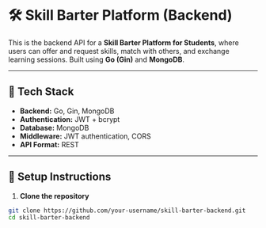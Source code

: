 # 🛠️ Skill Barter Platform (Backend)

This is the backend API for a **Skill Barter Platform for Students**, where users can offer and request skills, match with others, and exchange learning sessions. Built using **Go (Gin)** and **MongoDB**.

---

## 🚀 Tech Stack

- **Backend:** Go, Gin, MongoDB
- **Authentication:** JWT + bcrypt
- **Database:** MongoDB
- **Middleware:** JWT authentication, CORS
- **API Format:** REST

---

## 🔧 Setup Instructions

1. **Clone the repository**

```bash
git clone https://github.com/your-username/skill-barter-backend.git
cd skill-barter-backend
